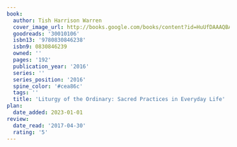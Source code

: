 ```yaml
---
book:
  author: Tish Harrison Warren
  cover_image_url: http://books.google.com/books/content?id=HuUfDAAAQBAJ&printsec=frontcover&img=1&zoom=1&source=gbs_api
  goodreads: '30010106'
  isbn13: '9780830846238'
  isbn9: 0830846239
  owned: ''
  pages: '192'
  publication_year: '2016'
  series: ''
  series_position: '2016'
  spine_color: '#cea86c'
  tags: ''
  title: 'Liturgy of the Ordinary: Sacred Practices in Everyday Life'
plan:
  date_added: 2023-01-01
review:
  date_read: '2017-04-30'
  rating: '5'
---
```

